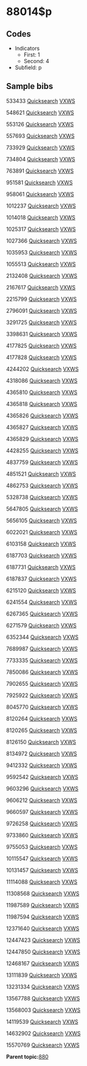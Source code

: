 # 88014$p

## Codes

-   Indicators
    -   First: 1
    -   Second: 4
-   Subfield: p

## Sample bibs

533433 [Quicksearch](https://search.library.yale.edu/catalog/533433) [VXWS](http://prodorbis.library.yale.edu:7014/vxws/GetHoldingsService?bibId=533433)

548621 [Quicksearch](https://search.library.yale.edu/catalog/548621) [VXWS](http://prodorbis.library.yale.edu:7014/vxws/GetHoldingsService?bibId=548621)

553126 [Quicksearch](https://search.library.yale.edu/catalog/553126) [VXWS](http://prodorbis.library.yale.edu:7014/vxws/GetHoldingsService?bibId=553126)

557693 [Quicksearch](https://search.library.yale.edu/catalog/557693) [VXWS](http://prodorbis.library.yale.edu:7014/vxws/GetHoldingsService?bibId=557693)

733929 [Quicksearch](https://search.library.yale.edu/catalog/733929) [VXWS](http://prodorbis.library.yale.edu:7014/vxws/GetHoldingsService?bibId=733929)

734804 [Quicksearch](https://search.library.yale.edu/catalog/734804) [VXWS](http://prodorbis.library.yale.edu:7014/vxws/GetHoldingsService?bibId=734804)

763891 [Quicksearch](https://search.library.yale.edu/catalog/763891) [VXWS](http://prodorbis.library.yale.edu:7014/vxws/GetHoldingsService?bibId=763891)

951581 [Quicksearch](https://search.library.yale.edu/catalog/951581) [VXWS](http://prodorbis.library.yale.edu:7014/vxws/GetHoldingsService?bibId=951581)

958061 [Quicksearch](https://search.library.yale.edu/catalog/958061) [VXWS](http://prodorbis.library.yale.edu:7014/vxws/GetHoldingsService?bibId=958061)

1012237 [Quicksearch](https://search.library.yale.edu/catalog/1012237) [VXWS](http://prodorbis.library.yale.edu:7014/vxws/GetHoldingsService?bibId=1012237)

1014018 [Quicksearch](https://search.library.yale.edu/catalog/1014018) [VXWS](http://prodorbis.library.yale.edu:7014/vxws/GetHoldingsService?bibId=1014018)

1025317 [Quicksearch](https://search.library.yale.edu/catalog/1025317) [VXWS](http://prodorbis.library.yale.edu:7014/vxws/GetHoldingsService?bibId=1025317)

1027366 [Quicksearch](https://search.library.yale.edu/catalog/1027366) [VXWS](http://prodorbis.library.yale.edu:7014/vxws/GetHoldingsService?bibId=1027366)

1035953 [Quicksearch](https://search.library.yale.edu/catalog/1035953) [VXWS](http://prodorbis.library.yale.edu:7014/vxws/GetHoldingsService?bibId=1035953)

1055513 [Quicksearch](https://search.library.yale.edu/catalog/1055513) [VXWS](http://prodorbis.library.yale.edu:7014/vxws/GetHoldingsService?bibId=1055513)

2132408 [Quicksearch](https://search.library.yale.edu/catalog/2132408) [VXWS](http://prodorbis.library.yale.edu:7014/vxws/GetHoldingsService?bibId=2132408)

2167617 [Quicksearch](https://search.library.yale.edu/catalog/2167617) [VXWS](http://prodorbis.library.yale.edu:7014/vxws/GetHoldingsService?bibId=2167617)

2215799 [Quicksearch](https://search.library.yale.edu/catalog/2215799) [VXWS](http://prodorbis.library.yale.edu:7014/vxws/GetHoldingsService?bibId=2215799)

2796091 [Quicksearch](https://search.library.yale.edu/catalog/2796091) [VXWS](http://prodorbis.library.yale.edu:7014/vxws/GetHoldingsService?bibId=2796091)

3291725 [Quicksearch](https://search.library.yale.edu/catalog/3291725) [VXWS](http://prodorbis.library.yale.edu:7014/vxws/GetHoldingsService?bibId=3291725)

3398631 [Quicksearch](https://search.library.yale.edu/catalog/3398631) [VXWS](http://prodorbis.library.yale.edu:7014/vxws/GetHoldingsService?bibId=3398631)

4177825 [Quicksearch](https://search.library.yale.edu/catalog/4177825) [VXWS](http://prodorbis.library.yale.edu:7014/vxws/GetHoldingsService?bibId=4177825)

4177828 [Quicksearch](https://search.library.yale.edu/catalog/4177828) [VXWS](http://prodorbis.library.yale.edu:7014/vxws/GetHoldingsService?bibId=4177828)

4244202 [Quicksearch](https://search.library.yale.edu/catalog/4244202) [VXWS](http://prodorbis.library.yale.edu:7014/vxws/GetHoldingsService?bibId=4244202)

4318086 [Quicksearch](https://search.library.yale.edu/catalog/4318086) [VXWS](http://prodorbis.library.yale.edu:7014/vxws/GetHoldingsService?bibId=4318086)

4365810 [Quicksearch](https://search.library.yale.edu/catalog/4365810) [VXWS](http://prodorbis.library.yale.edu:7014/vxws/GetHoldingsService?bibId=4365810)

4365818 [Quicksearch](https://search.library.yale.edu/catalog/4365818) [VXWS](http://prodorbis.library.yale.edu:7014/vxws/GetHoldingsService?bibId=4365818)

4365826 [Quicksearch](https://search.library.yale.edu/catalog/4365826) [VXWS](http://prodorbis.library.yale.edu:7014/vxws/GetHoldingsService?bibId=4365826)

4365827 [Quicksearch](https://search.library.yale.edu/catalog/4365827) [VXWS](http://prodorbis.library.yale.edu:7014/vxws/GetHoldingsService?bibId=4365827)

4365829 [Quicksearch](https://search.library.yale.edu/catalog/4365829) [VXWS](http://prodorbis.library.yale.edu:7014/vxws/GetHoldingsService?bibId=4365829)

4428255 [Quicksearch](https://search.library.yale.edu/catalog/4428255) [VXWS](http://prodorbis.library.yale.edu:7014/vxws/GetHoldingsService?bibId=4428255)

4837759 [Quicksearch](https://search.library.yale.edu/catalog/4837759) [VXWS](http://prodorbis.library.yale.edu:7014/vxws/GetHoldingsService?bibId=4837759)

4851521 [Quicksearch](https://search.library.yale.edu/catalog/4851521) [VXWS](http://prodorbis.library.yale.edu:7014/vxws/GetHoldingsService?bibId=4851521)

4862753 [Quicksearch](https://search.library.yale.edu/catalog/4862753) [VXWS](http://prodorbis.library.yale.edu:7014/vxws/GetHoldingsService?bibId=4862753)

5328738 [Quicksearch](https://search.library.yale.edu/catalog/5328738) [VXWS](http://prodorbis.library.yale.edu:7014/vxws/GetHoldingsService?bibId=5328738)

5647805 [Quicksearch](https://search.library.yale.edu/catalog/5647805) [VXWS](http://prodorbis.library.yale.edu:7014/vxws/GetHoldingsService?bibId=5647805)

5656105 [Quicksearch](https://search.library.yale.edu/catalog/5656105) [VXWS](http://prodorbis.library.yale.edu:7014/vxws/GetHoldingsService?bibId=5656105)

6022021 [Quicksearch](https://search.library.yale.edu/catalog/6022021) [VXWS](http://prodorbis.library.yale.edu:7014/vxws/GetHoldingsService?bibId=6022021)

6103158 [Quicksearch](https://search.library.yale.edu/catalog/6103158) [VXWS](http://prodorbis.library.yale.edu:7014/vxws/GetHoldingsService?bibId=6103158)

6187703 [Quicksearch](https://search.library.yale.edu/catalog/6187703) [VXWS](http://prodorbis.library.yale.edu:7014/vxws/GetHoldingsService?bibId=6187703)

6187731 [Quicksearch](https://search.library.yale.edu/catalog/6187731) [VXWS](http://prodorbis.library.yale.edu:7014/vxws/GetHoldingsService?bibId=6187731)

6187837 [Quicksearch](https://search.library.yale.edu/catalog/6187837) [VXWS](http://prodorbis.library.yale.edu:7014/vxws/GetHoldingsService?bibId=6187837)

6215120 [Quicksearch](https://search.library.yale.edu/catalog/6215120) [VXWS](http://prodorbis.library.yale.edu:7014/vxws/GetHoldingsService?bibId=6215120)

6241554 [Quicksearch](https://search.library.yale.edu/catalog/6241554) [VXWS](http://prodorbis.library.yale.edu:7014/vxws/GetHoldingsService?bibId=6241554)

6267365 [Quicksearch](https://search.library.yale.edu/catalog/6267365) [VXWS](http://prodorbis.library.yale.edu:7014/vxws/GetHoldingsService?bibId=6267365)

6271579 [Quicksearch](https://search.library.yale.edu/catalog/6271579) [VXWS](http://prodorbis.library.yale.edu:7014/vxws/GetHoldingsService?bibId=6271579)

6352344 [Quicksearch](https://search.library.yale.edu/catalog/6352344) [VXWS](http://prodorbis.library.yale.edu:7014/vxws/GetHoldingsService?bibId=6352344)

7689987 [Quicksearch](https://search.library.yale.edu/catalog/7689987) [VXWS](http://prodorbis.library.yale.edu:7014/vxws/GetHoldingsService?bibId=7689987)

7733335 [Quicksearch](https://search.library.yale.edu/catalog/7733335) [VXWS](http://prodorbis.library.yale.edu:7014/vxws/GetHoldingsService?bibId=7733335)

7850086 [Quicksearch](https://search.library.yale.edu/catalog/7850086) [VXWS](http://prodorbis.library.yale.edu:7014/vxws/GetHoldingsService?bibId=7850086)

7902655 [Quicksearch](https://search.library.yale.edu/catalog/7902655) [VXWS](http://prodorbis.library.yale.edu:7014/vxws/GetHoldingsService?bibId=7902655)

7925922 [Quicksearch](https://search.library.yale.edu/catalog/7925922) [VXWS](http://prodorbis.library.yale.edu:7014/vxws/GetHoldingsService?bibId=7925922)

8045770 [Quicksearch](https://search.library.yale.edu/catalog/8045770) [VXWS](http://prodorbis.library.yale.edu:7014/vxws/GetHoldingsService?bibId=8045770)

8120264 [Quicksearch](https://search.library.yale.edu/catalog/8120264) [VXWS](http://prodorbis.library.yale.edu:7014/vxws/GetHoldingsService?bibId=8120264)

8120265 [Quicksearch](https://search.library.yale.edu/catalog/8120265) [VXWS](http://prodorbis.library.yale.edu:7014/vxws/GetHoldingsService?bibId=8120265)

8126150 [Quicksearch](https://search.library.yale.edu/catalog/8126150) [VXWS](http://prodorbis.library.yale.edu:7014/vxws/GetHoldingsService?bibId=8126150)

8134972 [Quicksearch](https://search.library.yale.edu/catalog/8134972) [VXWS](http://prodorbis.library.yale.edu:7014/vxws/GetHoldingsService?bibId=8134972)

9412332 [Quicksearch](https://search.library.yale.edu/catalog/9412332) [VXWS](http://prodorbis.library.yale.edu:7014/vxws/GetHoldingsService?bibId=9412332)

9592542 [Quicksearch](https://search.library.yale.edu/catalog/9592542) [VXWS](http://prodorbis.library.yale.edu:7014/vxws/GetHoldingsService?bibId=9592542)

9603296 [Quicksearch](https://search.library.yale.edu/catalog/9603296) [VXWS](http://prodorbis.library.yale.edu:7014/vxws/GetHoldingsService?bibId=9603296)

9606212 [Quicksearch](https://search.library.yale.edu/catalog/9606212) [VXWS](http://prodorbis.library.yale.edu:7014/vxws/GetHoldingsService?bibId=9606212)

9660597 [Quicksearch](https://search.library.yale.edu/catalog/9660597) [VXWS](http://prodorbis.library.yale.edu:7014/vxws/GetHoldingsService?bibId=9660597)

9726258 [Quicksearch](https://search.library.yale.edu/catalog/9726258) [VXWS](http://prodorbis.library.yale.edu:7014/vxws/GetHoldingsService?bibId=9726258)

9733860 [Quicksearch](https://search.library.yale.edu/catalog/9733860) [VXWS](http://prodorbis.library.yale.edu:7014/vxws/GetHoldingsService?bibId=9733860)

9755053 [Quicksearch](https://search.library.yale.edu/catalog/9755053) [VXWS](http://prodorbis.library.yale.edu:7014/vxws/GetHoldingsService?bibId=9755053)

10115547 [Quicksearch](https://search.library.yale.edu/catalog/10115547) [VXWS](http://prodorbis.library.yale.edu:7014/vxws/GetHoldingsService?bibId=10115547)

10131457 [Quicksearch](https://search.library.yale.edu/catalog/10131457) [VXWS](http://prodorbis.library.yale.edu:7014/vxws/GetHoldingsService?bibId=10131457)

11114088 [Quicksearch](https://search.library.yale.edu/catalog/11114088) [VXWS](http://prodorbis.library.yale.edu:7014/vxws/GetHoldingsService?bibId=11114088)

11308568 [Quicksearch](https://search.library.yale.edu/catalog/11308568) [VXWS](http://prodorbis.library.yale.edu:7014/vxws/GetHoldingsService?bibId=11308568)

11987589 [Quicksearch](https://search.library.yale.edu/catalog/11987589) [VXWS](http://prodorbis.library.yale.edu:7014/vxws/GetHoldingsService?bibId=11987589)

11987594 [Quicksearch](https://search.library.yale.edu/catalog/11987594) [VXWS](http://prodorbis.library.yale.edu:7014/vxws/GetHoldingsService?bibId=11987594)

12371640 [Quicksearch](https://search.library.yale.edu/catalog/12371640) [VXWS](http://prodorbis.library.yale.edu:7014/vxws/GetHoldingsService?bibId=12371640)

12447423 [Quicksearch](https://search.library.yale.edu/catalog/12447423) [VXWS](http://prodorbis.library.yale.edu:7014/vxws/GetHoldingsService?bibId=12447423)

12447850 [Quicksearch](https://search.library.yale.edu/catalog/12447850) [VXWS](http://prodorbis.library.yale.edu:7014/vxws/GetHoldingsService?bibId=12447850)

12468167 [Quicksearch](https://search.library.yale.edu/catalog/12468167) [VXWS](http://prodorbis.library.yale.edu:7014/vxws/GetHoldingsService?bibId=12468167)

13111839 [Quicksearch](https://search.library.yale.edu/catalog/13111839) [VXWS](http://prodorbis.library.yale.edu:7014/vxws/GetHoldingsService?bibId=13111839)

13231334 [Quicksearch](https://search.library.yale.edu/catalog/13231334) [VXWS](http://prodorbis.library.yale.edu:7014/vxws/GetHoldingsService?bibId=13231334)

13567788 [Quicksearch](https://search.library.yale.edu/catalog/13567788) [VXWS](http://prodorbis.library.yale.edu:7014/vxws/GetHoldingsService?bibId=13567788)

13568003 [Quicksearch](https://search.library.yale.edu/catalog/13568003) [VXWS](http://prodorbis.library.yale.edu:7014/vxws/GetHoldingsService?bibId=13568003)

14119539 [Quicksearch](https://search.library.yale.edu/catalog/14119539) [VXWS](http://prodorbis.library.yale.edu:7014/vxws/GetHoldingsService?bibId=14119539)

14632902 [Quicksearch](https://search.library.yale.edu/catalog/14632902) [VXWS](http://prodorbis.library.yale.edu:7014/vxws/GetHoldingsService?bibId=14632902)

15570769 [Quicksearch](https://search.library.yale.edu/catalog/15570769) [VXWS](http://prodorbis.library.yale.edu:7014/vxws/GetHoldingsService?bibId=15570769)

**Parent topic:**[880](../../tags/880/880.md)

